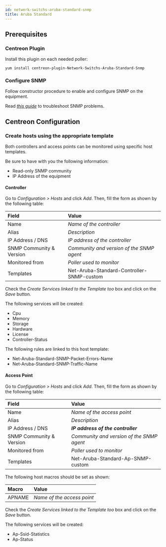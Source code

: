 ```yaml
---
id: network-switchs-aruba-standard-snmp
title: Aruba Standard
---
```


## Prerequisites

### Centreon Plugin

Install this plugin on each needed poller:

``` shell
yum install centreon-plugin-Network-Switchs-Aruba-Standard-Snmp
```

### Configure SNMP

Follow constructor procedure to enable and configure SNMP on the equipment.

Read *[this
guide](../getting-started/how-to-guides/troubleshooting-plugins/#snmpv3-options-mapping)*
to troubleshoot SNMP problems.

## Centreon Configuration

### Create hosts using the appropriate template

Both controllers and access points can be monitored using specific host
templates.

Be sure to have with you the following information:

  - Read-only SNMP community
  - IP Address of the equipment

#### Controller

Go to *Configuration \> Hosts* and click *Add*. Then, fill the form as shown by
the following table:

| Field                    | Value                                     |
| :----------------------- | :---------------------------------------- |
| Name                     | *Name of the controller*                  |
| Alias                    | *Description*                             |
| IP Address / DNS         | *IP address of the controller*            |
| SNMP Community & Version | *Community and version of the SNMP agent* |
| Monitored from           | *Poller used to monitor*                  |
| Templates                | Net-Aruba-Standard-Controller-SNMP-custom |

Check the *Create Services linked to the Template too* box and click on the
*Save* button.

The following services will be created:

  - Cpu
  - Memory
  - Storage
  - Hardware
  - License
  - Controller-Status

The following rules are linked to this host template:

  - Net-Aruba-Standard-SNMP-Packet-Errors-Name
  - Net-Aruba-Standard-SNMP-Traffic-Name

#### Access Point

Go to *Configuration \> Hosts* and click *Add*. Then, fill the form as shown by
the following table:

| Field                    | Value                                     |
| :----------------------- | :---------------------------------------- |
| Name                     | *Name of the access point*                |
| Alias                    | *Description*                             |
| IP Address / DNS         | ***IP address of the controller***        |
| SNMP Community & Version | *Community and version of the SNMP agent* |
| Monitored from           | *Poller used to monitor*                  |
| Templates                | Net-Aruba-Standard-Ap-SNMP-custom         |

The following host macros should be set as shown:

| Macro  | Value                      |
| :----- | :------------------------- |
| APNAME | *Name of the access point* |

Check the *Create Services linked to the Template too* box and click on the
*Save* button.

The following services will be created:

  - Ap-Ssid-Statistics
  - Ap-Status
